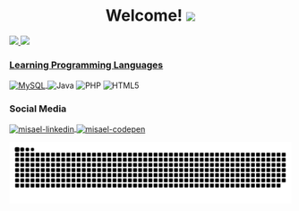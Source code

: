 <h1 align="center"> Welcome! <img src="https://raw.githubusercontent.com/kaueMarques/kaueMarques/master/hi.gif" width="30px"> </h1> 

<div>
  <a href="https://github.com/devmisa">
  <img height="180em" src="https://github-readme-stats.vercel.app/api?username=devmisa&show_icons=true&theme=react&include_all_commits=true&count_private=true"/>
  <img height="180em" src="https://github-readme-stats.vercel.app/api/top-langs/?username=devmisa&layout=compact&langs_count=7&theme=react"/>
</div>

### Learning Programming Languages

<div>
<img align="center" alt="MySQL" height="90" width="90" src="https://cdn.jsdelivr.net/gh/devicons/devicon/icons/mysql/mysql-original-wordmark.svg" style="max-width:100%;">
</a>  
<img align="center" alt="Java" height="90" width="90" src="https://cdn.jsdelivr.net/gh/devicons/devicon/icons/java/java-original-wordmark.svg" style="max-width:100%;">
</a>
<img align="center" alt="PHP" height="90" width="90" src="https://cdn.jsdelivr.net/gh/devicons/devicon/icons/php/php-original.svg" style="max-width:100%;">
</a>
<img align="center" alt="HTML5" height="70" width="70" src="https://cdn.jsdelivr.net/gh/devicons/devicon/icons/html5/html5-original.svg" style="max-width:100%;">
</a>

### Social Media

<div>
  
<a href="https://www.linkedin.com/in/misaellaracampos" target="_blank">
<img align="center" alt="misael-linkedin" height="40" width="40" src="https://cdn.jsdelivr.net/gh/devicons/devicon/icons/linkedin/linkedin-original.svg" style="max-width:100%;">
</a>

 <a href="https://codepen.io/devmisa" target="_blank">
<img align="center" alt="misael-codepen" height="40" width="40" src="https://cdn.jsdelivr.net/gh/devicons/devicon/icons/codepen/codepen-plain.svg" style="max-width:100%;">
</a>
  
  ![Snake animation](https://github.com/devmisa/devmisa/blob/output/github-contribution-grid-snake.svg)
  
</div>

